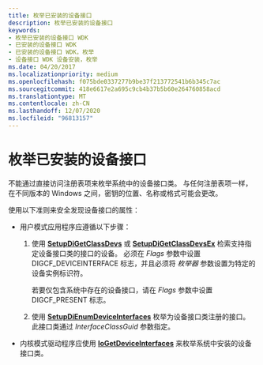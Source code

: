```yaml
---
title: 枚举已安装的设备接口
description: 枚举已安装的设备接口
keywords:
- 枚举已安装的设备接口 WDK
- 已安装的设备接口 WDK
- 已安装的设备接口 WDK，枚举
- 设备接口 WDK 设备安装，枚举
ms.date: 04/20/2017
ms.localizationpriority: medium
ms.openlocfilehash: f075bde0337277b9be37f213772541b6b345c7ac
ms.sourcegitcommit: 418e6617e2a695c9cb4b37b5b60e264760858acd
ms.translationtype: MT
ms.contentlocale: zh-CN
ms.lasthandoff: 12/07/2020
ms.locfileid: "96813157"
---
```

# <a name="enumerating-installed-device-interfaces"></a>枚举已安装的设备接口


不能通过直接访问注册表项来枚举系统中的设备接口类。 与任何注册表项一样，在不同版本的 Windows 之间，密钥的位置、名称或格式可能会更改。

使用以下准则来安全发现设备接口的属性：

-   用户模式应用程序应遵循以下步骤：

    1.  使用 [**SetupDiGetClassDevs**](/windows/win32/api/setupapi/nf-setupapi-setupdigetclassdevsw) 或 [**SetupDiGetClassDevsEx**](/windows/win32/api/setupapi/nf-setupapi-setupdigetclassdevsexa) 检索支持指定设备接口类的接口的设备。 必须在 *Flags* 参数中设置 DIGCF_DEVICEINTERFACE 标志，并且必须将 *枚举器* 参数设置为特定的设备实例标识符。

        若要仅包含系统中存在的设备接口，请在 *Flags* 参数中设置 DIGCF_PRESENT 标志。

    2.  使用 [**SetupDiEnumDeviceInterfaces**](/windows/win32/api/setupapi/nf-setupapi-setupdienumdeviceinterfaces) 枚举为设备接口类注册的接口。 此接口类通过 *InterfaceClassGuid* 参数指定。

-   内核模式驱动程序应使用 [**IoGetDeviceInterfaces**](/windows-hardware/drivers/ddi/wdm/nf-wdm-iogetdeviceinterfaces) 来枚举系统中安装的设备接口类。

 

